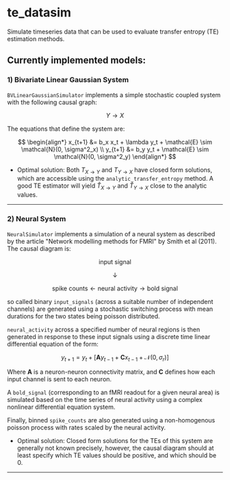 # te_datasim

Simulate timeseries data that can be used to evaluate transfer entropy (TE) estimation methods.

## Currently implemented models:

### 1) Bivariate Linear Gaussian System

`BVLinearGaussianSimulator` implements a simple stochastic coupled system with the following causal graph:

$$
Y \to X
$$

The equations that define the system are:

$$
\begin{align*}
			x_{t+1} &= b_x x_t + \lambda y_t + \mathcal{E} \sim \mathcal{N}(0, \sigma^2_x) \\
			y_{t+1} &= b_y y_t + \mathcal{E} \sim \mathcal{N}(0, \sigma^2_y)
\end{align*}
$$

- Optimal solution: Both $T_{X\to Y}$ and $T_{Y \to X}$ have closed form solutions, which are accessible using the `analytic_transfer_entropy` method. A good TE estimator will yield $\hat{T}_{X\to Y}$ and $\hat{T}_{Y\to X}$ close to the analytic values.

-----

### 2) Neural System

`NeuralSimulator` implements a simulation of a neural system as described by the article "Network modelling methods for FMRI" by Smith et al (2011). The causal diagram is:

$$
\text{input signal}
$$

$$
\downarrow
$$

$$
\text{spike counts} \leftarrow \text{neural activity} \to \text {bold signal}
$$



so called binary `input_signals` (across a suitable number of independent channels) are generated using a stochastic switching process with mean durations for the two states being poisson distributed.

`neural_activity` across a specified number of neural regions is then generated in response to these input signals using a discrete time linear differential equation of the form:

$$
y_{t+1} = y_t + \left[\mathbf{A}y_{t-1} + \mathbf{C}x_{t-1} + \mathcal{N}(0, \sigma_r)\right]
$$

Where $\mathbf{A}$ is a neuron-neuron connectivity matrix, and $\mathbf{C}$ defines how each input channel is sent to each neuron. 

A `bold_signal` (corresponding to an fMRI readout for a given neural area) is simulated based on the time series of neural activity using a complex nonlinear differential equation system.

Finally, binned `spike_counts` are also generated using a non-homogenous poisson process with rates scaled by the neural activity. 

- Optimal solution: Closed form solutions for the TEs of this system are generally not known precisely, however, the causal diagram should at least specify which TE values should be positive, and which should be 0.

-----
